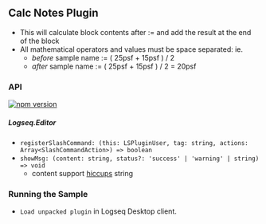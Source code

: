 ## Calc Notes Plugin
- This will calculate block contents after := and add the result at the end of the block
- All mathematical operators and values must be space separated: ie.
  - *before* sample name := ( 25psf + 15psf ) / 2
  - *after* sample name := ( 25psf + 15psf ) / 2 = 20psf

### API

[![npm version](https://badge.fury.io/js/%40logseq%2Flibs.svg)](https://badge.fury.io/js/%40logseq%2Flibs)

##### Logseq.Editor

- `registerSlashCommand: (this: LSPluginUser, tag: string, actions: Array<SlashCommandAction>) => boolean`
- `showMsg: (content: string, status?: 'success' | 'warning' | string) => void`
    - content support  [hiccups](https://github.com/weavejester/hiccup) string

### Running the Sample

- `Load unpacked plugin` in Logseq Desktop client.
